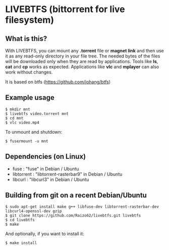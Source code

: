# LIVEBTFS (bittorrent for live filesystem)

## What is this?

With LIVEBTFS, you can mount any **.torrent** file or **magnet link** and then use it as any read-only directory in your file tree. The needed bytes of the files will be downloaded only when they are read by applications. Tools like **ls**, **cat** and **cp** works as expected. Applications like **vlc** and **mplayer** can also work without changes.

It is based on btfs (https://github.com/johang/btfs)

## Example usage

    $ mkdir mnt
    $ livebtfs video.torrent mnt
    $ cd mnt
    $ vlc video.mp4

To unmount and shutdown:

    $ fusermount -u mnt

## Dependencies (on Linux)

* fuse : "fuse" in Debian / Ubuntu
* libtorrent : "libtorrent-rasterbar9" in Debian / Ubuntu
* libcurl : "libcurl3" in Debian / Ubuntu

## Building from git on a recent Debian/Ubuntu

    $ sudo apt-get install make g++ libfuse-dev libtorrent-rasterbar-dev libcurl4-openssl-dev gzip
    $ git clone https://github.com/Raizo62/livebtfs.git livebtfs
    $ cd livebtfs
    $ make

And optionally, if you want to install it:

    $ make install
